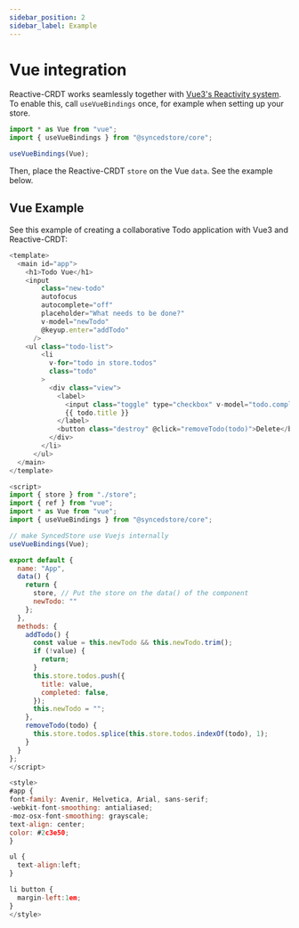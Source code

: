 ```yaml
---
sidebar_position: 2
sidebar_label: Example
---
```


# Vue integration

Reactive-CRDT works seamlessly together with [Vue3's Reactivity system](https://v3.vuejs.org/guide/reactivity-fundamentals.html). To enable this, call `useVueBindings` once, for example when setting up your store.

```typescript
import * as Vue from "vue";
import { useVueBindings } from "@syncedstore/core";

useVueBindings(Vue);
```

Then, place the Reactive-CRDT `store` on the Vue `data`. See the example below.

## Vue Example

See this example of creating a collaborative Todo application with Vue3 and Reactive-CRDT:

```javascript live vue
<template>
  <main id="app">
    <h1>Todo Vue</h1>
    <input
        class="new-todo"
        autofocus
        autocomplete="off"
        placeholder="What needs to be done?"
        v-model="newTodo"
        @keyup.enter="addTodo"
      />
    <ul class="todo-list">
        <li
          v-for="todo in store.todos"
          class="todo"
        >
          <div class="view">
            <label>
              <input class="toggle" type="checkbox" v-model="todo.completed" />
              {{ todo.title }}
            </label>
            <button class="destroy" @click="removeTodo(todo)">Delete</button>
          </div>
        </li>
      </ul>
  </main>
</template>

<script>
import { store } from "./store";
import { ref } from "vue";
import * as Vue from "vue";
import { useVueBindings } from "@syncedstore/core";

// make SyncedStore use Vuejs internally
useVueBindings(Vue);

export default {
  name: "App",
  data() {
    return {
      store, // Put the store on the data() of the component
      newTodo: ""
    };
  },
  methods: {
    addTodo() {
      const value = this.newTodo && this.newTodo.trim();
      if (!value) {
        return;
      }
      this.store.todos.push({
        title: value,
        completed: false,
      });
      this.newTodo = "";
    },
    removeTodo(todo) {
      this.store.todos.splice(this.store.todos.indexOf(todo), 1);
    }
  }
};
</script>

<style>
#app {
font-family: Avenir, Helvetica, Arial, sans-serif;
-webkit-font-smoothing: antialiased;
-moz-osx-font-smoothing: grayscale;
text-align: center;
color: #2c3e50;
}

ul {
  text-align:left;
}

li button {
  margin-left:1em;
}
</style>



```

